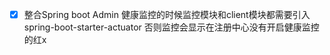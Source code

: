 - [x] 整合Spring boot Admin 健康监控的时候监控模块和client模块都需要引入spring-boot-starter-actuator 否则监控会显示在注册中心没有开启健康监控的红x
